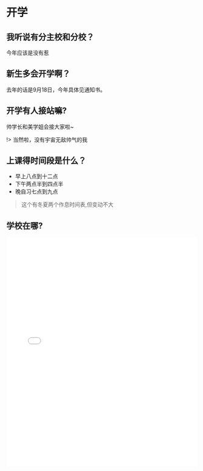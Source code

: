 # 开学

## 我听说有分主校和分校？

今年应该是没有惹

## 新生多会开学啊？

去年的话是9月18日，今年具体见通知书。

## 开学有人接站嘛?

帅学长和美学姐会接大家啦~

!> 当然啦，没有宇宙无敌帅气的我

## 上课得时间段是什么？

* 早上八点到十二点
* 下午两点半到四点半
* 晚自习七点到九点

> 这个有冬夏两个作息时间表,但变动不大

## 学校在哪?

<iframe style="
    width: 100%;
    min-height: 600px;
" src="map.html" frameborder="0"></iframe>